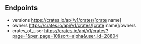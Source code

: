 
## Endpoints

- versions https://crates.io/api/v1/crates/[crate name]
- owners https://crates.io/api/v1/crates/[crate name]/owners
- crates_of_user https://crates.io/api/v1/crates?page=1&per_page=10&sort=alpha&user_id=28804